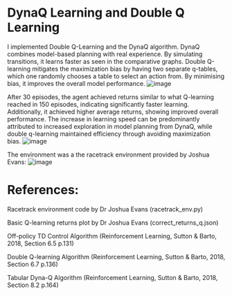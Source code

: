 # DynaQ Learning and Double Q Learning

I implemented Double Q-Learning and the DynaQ algorithm. DynaQ combines model-based planning with real experience. By simulating transitions, it learns faster as seen in the comparative graphs. Double Q-learning mitigates the maximization bias by having two separate q-tables, which one randomly chooses a table to select an action from. By minimising bias, it improves the overall model performance. 
![image](https://git)


After 30 episodes, the agent achieved returns similar to what Q-learning reached in 150 episodes, indicating significantly faster learning. Additionally, it achieved higher average returns, showing improved overall performance. The increase in learning speed can be predominantly attributed to increased exploration in model planning from DynaQ, while double q-learning maintained efficiency through avoiding maximization bias.
![image](https://github.com/grahamdavies15/RaceTrackDoubleDynaQ/assets/86721524/ded6f66d-b44c-4103-b37d-9b37fc8ef03e)


The environment was a the racetrack environment provided by Joshua Evans:
![image](https://github.com/grahamdavies15/RaceTrackDoubleDynaQ/assets/86721524/73491e9f-146e-4648-b97d-d6db0a3b35ef)

# References:

Racetrack environment code by Dr Joshua Evans (racetrack_env.py)

Basic Q-learning returns plot by Dr Joshua Evans (correct_returns_q.json)

Off-policy TD Control Algorithm (Reinforcement Learning, Sutton & Barto, 2018, Section 6.5 p.131)

Double Q-learning Algorithm (Reinforcement Learning, Sutton & Barto, 2018, Section 6.7 p.136)

Tabular Dyna-Q Algorithm (Reinforcement Learning, Sutton & Barto, 2018, Section 8.2 p.164)

